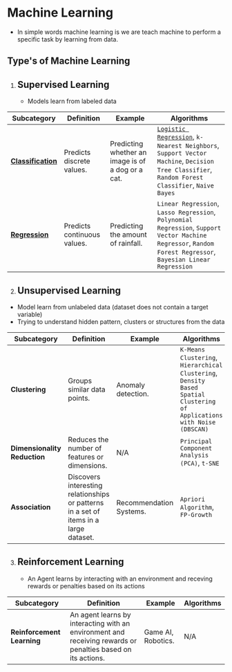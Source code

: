 # Machine Learning

- In simple words machine learning is we are teach machine to perform a specific task by learning from data.

## Type's of Machine Learning

1. ## Supervised Learning

     - Models learn from labeled data

| **Subcategory**    | **Definition**                                                            | **Example**                            | **Algorithms**                                                                                     |
|--------------------|---------------------------------------------------------------------------|----------------------------------------|----------------------------------------------------------------------------------------------------|
| [**Classification**](./Supervised-Learning/classification/)  | Predicts discrete values.                                                 | Predicting whether an image is of a dog or a cat. | [`Logistic Regression`](./Supervised-Learning/classification/Logistics-Regression/), `k-Nearest Neighbors`, `Support Vector Machine`, `Decision Tree Classifier`, `Random Forest Classifier`, `Naive Bayes` |
| [**Regression**](./Supervised-Learning/regression/)      | Predicts continuous values.                                               | Predicting the amount of rainfall.     | `Linear Regression`, `Lasso Regression`, `Polynomial Regression`, `Support Vector Machine Regressor`, `Random Forest Regressor`, `Bayesian Linear Regression` |

2. ## Unsupervised Learning

- Model learn from unlabeled data (dataset does not contain a target variable)
- Trying to understand hidden pattern, clusters or structures from the data

| **Subcategory**          | **Definition**                                                            | **Example**                            | **Algorithms**                                                                                     |
|--------------------------|---------------------------------------------------------------------------|----------------------------------------|----------------------------------------------------------------------------------------------------|
| **Clustering**            | Groups similar data points.                                               | Anomaly detection.                     | `K-Means Clustering`, `Hierarchical Clustering`, `Density Based Spatial Clustering of Applications with Noise (DBSCAN)` |
| **Dimensionality Reduction** | Reduces the number of features or dimensions.                            | N/A                                    | `Principal Component Analysis (PCA)`, `t-SNE`                                                    |
| **Association**           | Discovers interesting relationships or patterns in a set of items in a large dataset. | Recommendation Systems.                | `Apriori Algorithm`, `FP-Growth`                                                                  |

3. ## Reinforcement Learning

   - An Agent learns by interacting with an environment and receving rewards or penalties based on its actions

| **Subcategory**          | **Definition**                                                            | **Example**                            | **Algorithms**                                                                                     |
|--------------------------|---------------------------------------------------------------------------|----------------------------------------|----------------------------------------------------------------------------------------------------|
| **Reinforcement Learning** | An agent learns by interacting with an environment and receiving rewards or penalties based on its actions. | Game AI, Robotics.                     | N/A                                                                                               |  
